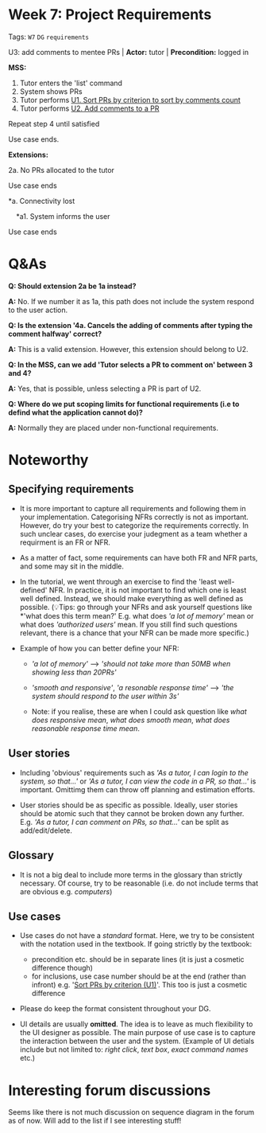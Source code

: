 # Week 7: Project Requirements 

Tags: `W7` `DG` `requirements`

U3: add comments to mentee PRs | **Actor:** tutor | **Precondition:** logged in

**MSS:**
1. Tutor enters the 'list' command 
2. System shows PRs
3. Tutor performs <ins>U1. Sort PRs by criterion to sort by comments count</ins>
4. Tutor performs <ins>U2. Add comments to a PR</ins>

Repeat step 4 until satisfied

Use case ends.

**Extensions:**

2a. No PRs allocated to the tutor

Use case ends

*a. Connectivity lost

&nbsp;&nbsp;&nbsp;&nbsp;*a1. System informs the user

Use case ends

# Q&As

**Q: Should extension 2a be 1a instead?**

**A:** No. If we number it as 1a, this path does not include the system respond to the user action.

**Q: Is the extension '4a. Cancels the adding of comments after typing the comment halfway' correct?**

**A:** This is a valid extension. However, this extension should belong to U2.

**Q: In the MSS, can we add 'Tutor selects a PR to comment on' between 3 and 4?**

**A:** Yes, that is possible, unless selecting a PR is part of U2.

**Q: Where do we put scoping limits for functional requirements (i.e to defind what the application cannot do)?**

**A:** Normally they are placed under non-functional requirements.

# Noteworthy

## Specifying requirements

- It is more important to capture all requirements and following them in your implementation. Categorising NFRs correctly is not as important. However, do try your best to categorize the requirements correctly. In such unclear cases, do exercise your judegment as a team whether a requirment is an FR or NFR.

- As a matter of fact, some requirements can have both FR and NFR parts, and some may sit in the middle.

- In the tutorial, we went through an exercise to find the 'least well-defined' NFR. In practice, it is not important to find which one is least well defined. Instead, we should make everything as well defined as possible. (💡Tips: go through your NFRs and ask yourself questions like *'what does this term mean?' E.g. what does *'a lot of memory'* mean or what does *'authorized users'* mean. If you still find such questions relevant, there is a chance that your NFR can be made more specific.)

- Example of how you can better define your NFR:    
    - *'a lot of memory'* --> *'should not take more than 50MB when showing less than 20PRs'*

    - *'smooth and responsive'*, *'a resonable response time'* --> *'the system should respond to the user within 3s'*

    - Note: if you realise, these are when I could ask question like *what does responsive mean*, *what does smooth mean*, *what does reasonable response time mean*.


## User stories

- Including 'obvious' requirements such as *'As a tutor, I can login to the system, so that...'* or *'As a tutor, I can view the code in a PR, so that...'* is important. Omittimg them can throw off planning and estimation efforts.

- User stories should be as specific as possible. Ideally, user stories should be atomic such that they cannot be broken down any further. E.g. *'As a tutor, I can comment on PRs, so that...'* can be split as add/edit/delete.

## Glossary

- It is not a big deal to include more terms in the glossary than strictly necessary. Of course, try to be reasonable (i.e. do not include terms that are obvious e.g. *computers*)

## Use cases

- Use cases do not have a *standard* format. Here, we try to be consistent with the notation used in the textbook. If going strictly by the textbook:
    - precondition etc. should be in separate lines (it is just a cosmetic difference though)
    - for inclusions, use case number should be at the end (rather than infront) e.g. '<ins>Sort PRs by criterion (U1)</ins>'. This too is just a cosmetic difference

- Please do keep the format consistent throughout your DG.

- UI details are usually **omitted**. The idea is to leave as much flexibility to the UI designer as possible. The main purpose of use case is to capture the interaction between the user and the system. (Example of UI detials include but not limited to: *right click*, *text box*, *exact command names* etc.)

# Interesting forum discussions
Seems like there is not much discussion on sequence diagram in the forum as of now. Will add to the list if I see interesting stuff!